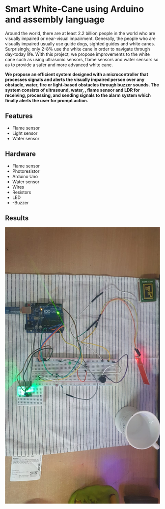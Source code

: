 # Smart White-Cane using Arduino and assembly language
Around the world, there are at least 2.2 billion people in the world who are visually impaired
or near-visual impairment.
Generally, the people who are visually impaired usually use guide dogs, sighted guides and
white canes. Surprisingly, only 2-8% use the white cane in order to navigate through day-today life. With this project, we propose improvements to the white cane such as using ultrasonic
sensors, flame sensors and water sensors so as to provide a safer and more advanced white
cane.

**We propose an efficient system designed with a microcontroller that processes signals
and alerts the visually impaired person over any obstacle, water, fire or light-based
obstacles through buzzer sounds. The system consists of ultrasound, water, , flame sensor
and LDR for receiving, processing, and sending signals to the alarm system which finally
alerts the user for prompt action.**

## Features
- Flame sensor
- Light sensor
- Water sensor

## Hardware
- Flame sensor
- Photoresistor
- Arduino Uno
- Water sensor
- Wires
- Resistors
- LED
- -Buzzer

## Results
![alt text](https://github.com/anushavc/White-Cane/blob/main/WhatsApp%20Image%202021-12-09%20at%2017.25.06%20(3).jpeg)

